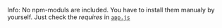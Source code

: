 Info: No npm-moduls are included. You have to install them manualy by yourself. Just check the *requires* in [`app.js`](https://github.com/janbraitinger/serversideToDoList/blob/main/app.js)
